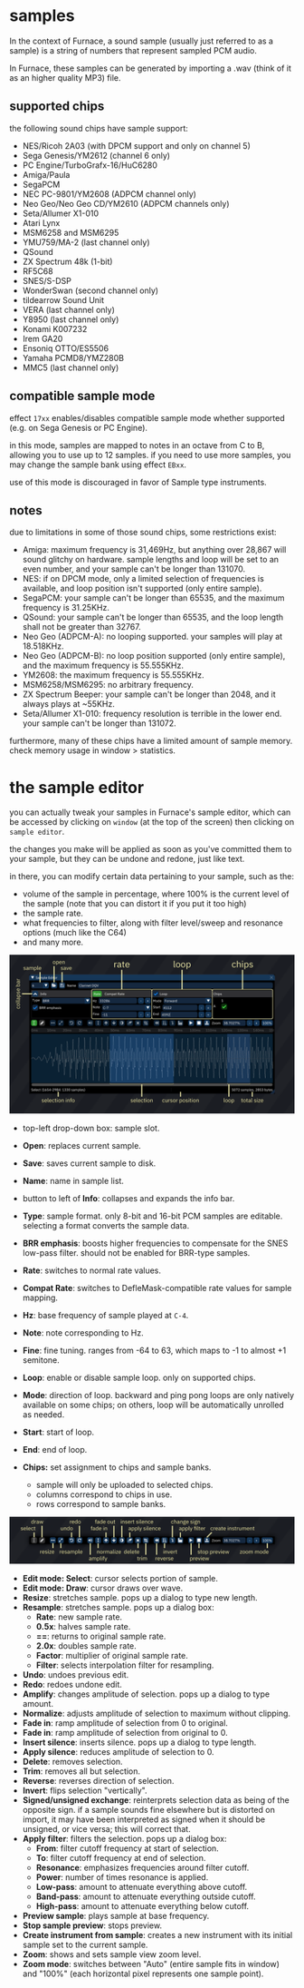 # samples

In the context of Furnace, a sound sample (usually just referred to as a sample) is a string of numbers that represent sampled PCM audio.

In Furnace, these samples can be generated by importing a .wav (think of it as an higher quality MP3) file.

## supported chips

the following sound chips have sample support:

- NES/Ricoh 2A03 (with DPCM support and only on channel 5)
- Sega Genesis/YM2612 (channel 6 only)
- PC Engine/TurboGrafx-16/HuC6280
- Amiga/Paula
- SegaPCM
- NEC PC-9801/YM2608 (ADPCM channel only)
- Neo Geo/Neo Geo CD/YM2610 (ADPCM channels only)
- Seta/Allumer X1-010
- Atari Lynx
- MSM6258 and MSM6295
- YMU759/MA-2 (last channel only)
- QSound
- ZX Spectrum 48k (1-bit)
- RF5C68
- SNES/S-DSP
- WonderSwan (second channel only)
- tildearrow Sound Unit
- VERA (last channel only)
- Y8950 (last channel only)
- Konami K007232
- Irem GA20
- Ensoniq OTTO/ES5506
- Yamaha PCMD8/YMZ280B
- MMC5 (last channel only)

## compatible sample mode

effect `17xx` enables/disables compatible sample mode whether supported (e.g. on Sega Genesis or PC Engine).

in this mode, samples are mapped to notes in an octave from C to B, allowing you to use up to 12 samples.
if you need to use more samples, you may change the sample bank using effect `EBxx`.

use of this mode is discouraged in favor of Sample type instruments.

## notes

due to limitations in some of those sound chips, some restrictions exist:

- Amiga: maximum frequency is 31,469Hz, but anything over 28,867 will sound glitchy on hardware. sample lengths and loop will be set to an even number, and your sample can't be longer than 131070.
- NES: if on DPCM mode, only a limited selection of frequencies is available, and loop position isn't supported (only entire sample).
- SegaPCM: your sample can't be longer than 65535, and the maximum frequency is 31.25KHz.
- QSound: your sample can't be longer than 65535, and the loop length shall not be greater than 32767.
- Neo Geo (ADPCM-A): no looping supported. your samples will play at 18.518KHz.
- Neo Geo (ADPCM-B): no loop position supported (only entire sample), and the maximum frequency is 55.555KHz.
- YM2608: the maximum frequency is 55.555KHz.
- MSM6258/MSM6295: no arbitrary frequency.
- ZX Spectrum Beeper: your sample can't be longer than 2048, and it always plays at ~55KHz.
- Seta/Allumer X1-010: frequency resolution is terrible in the lower end. your sample can't be longer than 131072.

furthermore, many of these chips have a limited amount of sample memory. check memory usage in window > statistics.

# the sample editor

you can actually tweak your samples in Furnace's sample editor, which can be accessed by clicking on `window` (at the top of the screen) then clicking on `sample editor`.

the changes you make will be applied as soon as you've committed them to your sample, but they can be undone and redone, just like text.

in there, you can modify certain data pertaining to your sample, such as the:
 - volume of the sample in percentage, where 100% is the current level of the sample (note that you can distort it if you put it too high)
 - the sample rate.
 - what frequencies to filter, along with filter level/sweep and resonance options (much like the C64)
 - and many more.

![sample editor](sample-editor.png)

- top-left drop-down box: sample slot.
- **Open**: replaces current sample.
- **Save**: saves current sample to disk.
- **Name**: name in sample list.
- button to left of **Info**: collapses and expands the info bar.
- **Type**: sample format. only 8-bit and 16-bit PCM samples are editable. selecting a format converts the sample data.
- **BRR emphasis**: boosts higher frequencies to compensate for the SNES low-pass filter. should not be enabled for BRR-type samples.

- **Rate**: switches to normal rate values.
- **Compat Rate**: switches to DefleMask-compatible rate values for sample mapping.
- **Hz**: base frequency of sample played at `C-4`.
- **Note**: note corresponding to Hz.
- **Fine**: fine tuning. ranges from -64 to 63, which maps to -1 to almost +1 semitone.

- **Loop**: enable or disable sample loop. only on supported chips.
- **Mode**: direction of loop. backward and ping pong loops are only natively available on some chips; on others, loop will be automatically unrolled as needed.
- **Start**: start of loop.
- **End**: end of loop.

- **Chips:** set assignment to chips and sample banks.
  - sample will only be uploaded to selected chips.
  - columns correspond to chips in use.
  - rows correspond to sample banks.

![sample editor button bar](sample-editor-buttons.png)

- **Edit mode: Select**: cursor selects portion of sample.
- **Edit mode: Draw**: cursor draws over wave.
- **Resize**: stretches sample. pops up a dialog to type new length.
- **Resample**: stretches sample. pops up a dialog box:
  - **Rate**: new sample rate.
  - **0.5x**: halves sample rate.
  - **==**: returns to original sample rate.
  - **2.0x**: doubles sample rate.
  - **Factor**: multiplier of original sample rate.
  - **Filter**: selects interpolation filter for resampling.
- **Undo**: undoes previous edit.
- **Redo**: redoes undone edit.
- **Amplify**: changes amplitude of selection. pops up a dialog to type amount.
- **Normalize**: adjusts amplitude of selection to maximum without clipping.
- **Fade in**: ramp amplitude of selection from 0 to original.
- **Fade in**: ramp amplitude of selection from original to 0.
- **Insert silence**: inserts silence. pops up a dialog to type length.
- **Apply silence**: reduces amplitude of selection to 0.
- **Delete**: removes selection.
- **Trim**: removes all but selection.
- **Reverse**: reverses direction of selection.
- **Invert**: flips selection "vertically".
- **Signed/unsigned exchange**: reinterprets selection data as being of the opposite sign. if a sample sounds fine elsewhere but is distorted on import, it may have been interpreted as signed when it should be unsigned, or vice versa; this will correct that.
- **Apply filter**: filters the selection. pops up a dialog box:
  - **From**: filter cutoff frequency at start of selection.
  - **To**: filter cutoff frequency at end of selection.
  - **Resonance**: emphasizes frequencies around filter cutoff.
  - **Power**: number of times resonance is applied.
  - **Low-pass**: amount to attenuate everything above cutoff.
  - **Band-pass**: amount to attenuate everything outside cutoff.
  - **High-pass**: amount to attenuate everything below cutoff.
- **Preview sample**: plays sample at base frequency.
- **Stop sample preview**: stops preview.
- **Create instrument from sample**: creates a new instrument with its initial sample set to the current sample.
- **Zoom**: shows and sets sample view zoom level.
- **Zoom mode**: switches between "Auto" (entire sample fits in window) and "100%" (each horizontal pixel represents one sample point).
